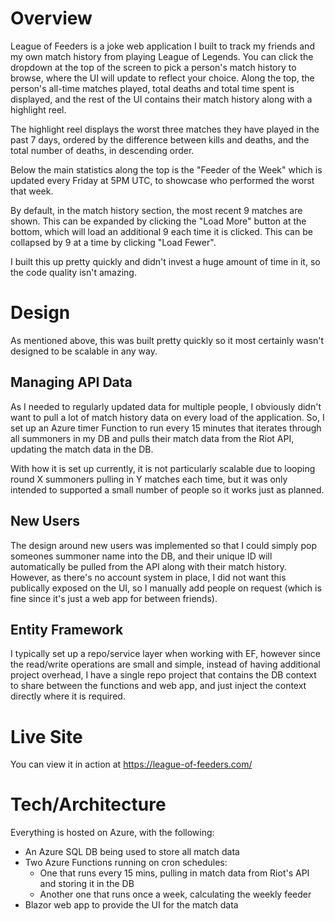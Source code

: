 # Overview
League of Feeders is a joke web application I built to track my friends and my own match history from playing League of Legends. You can click the dropdown at the top of the screen to pick a person's match history to browse, where the UI will update to reflect your choice. Along the top, the person's all-time matches played, total deaths and total time spent is displayed, and the rest of the UI contains their match history along with a highlight reel.

The highlight reel displays the worst three matches they have played in the past 7 days, ordered by the difference between kills and deaths, and the total number of deaths, in descending order.

Below the main statistics along the top is the "Feeder of the Week" which is updated every Friday at 5PM UTC, to showcase who performed the worst that week.

By default, in the match history section, the most recent 9 matches are shown. This can be expanded by clicking the "Load More" button at the bottom, which will load an additional 9 each time it is clicked. This can be collapsed by 9 at a time by clicking "Load Fewer".

I built this up pretty quickly and didn't invest a huge amount of time in it, so the code quality isn't amazing. 

# Design
As mentioned above, this was built pretty quickly so it most certainly wasn't designed to be scalable in any way.

## Managing API Data
As I needed to regularly updated data for multiple people, I obviously didn't want to pull a lot of match history data on every load of the application. So, I set up an Azure timer Function to run every 15 minutes that iterates through all summoners in my DB and pulls their match data from the Riot API, updating the match data in the DB. 

With how it is set up currently, it is not particularly scalable due to looping round X summoners pulling in Y matches each time, but it was only intended to supported a small number of people so it works just as planned.

## New Users
The design around new users was implemented so that I could simply pop someones summoner name into the DB, and their unique ID will automatically be pulled from the API along with their match history. However, as there's no account system in place, I did not want this publically exposed on the UI, so I manually add people on request (which is fine since it's just a web app for between friends).

## Entity Framework
I typically set up a repo/service layer when working with EF, however since the read/write operations are small and simple, instead of having additional project overhead, I have a single repo project that contains the DB context to share between the functions and web app, and just inject the context directly where it is required.


# Live Site
You can view it in action at https://league-of-feeders.com/

# Tech/Architecture
Everything is hosted on Azure, with the following:

- An Azure SQL DB being used to store all match data
- Two Azure Functions running on cron schedules:
  - One that runs every 15 mins, pulling in match data from Riot's API and storing it in the DB
  - Another one that runs once a week, calculating the weekly feeder
- Blazor web app to provide the UI for the match data
